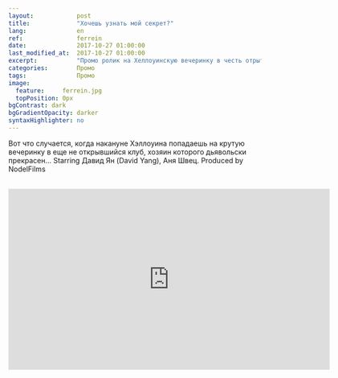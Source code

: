 ```yaml
---
layout:            post
title:             "Хочешь узнать мой секрет?"
lang:              en
ref:               ferrein
date:              2017-10-27 01:00:00
last_modified_at:  2017-10-27 01:00:00
excerpt:           "Промо ролик на Хеллоуинскую вечеринку в честь отрытия клуба"
categories:        Промо
tags:              Промо
image:
  feature:     ferrein.jpg
  topPosition: 0px
bgContrast: dark
bgGradientOpacity: darker
syntaxHighlighter: no
---
```

Вот что случается, когда накануне Хэллоуина попадаешь на крутую вечеринку в еще не открывшийся клуб, 
хозяин которого дьявольски прекрасен... Starring Давид Ян (David Yang), Аня Швец. Produced by NodelFilms

<br/>

<iframe src="https://player.vimeo.com/video/240387371" width="640" height="360" frameborder="0" webkitallowfullscreen mozallowfullscreen allowfullscreen></iframe>